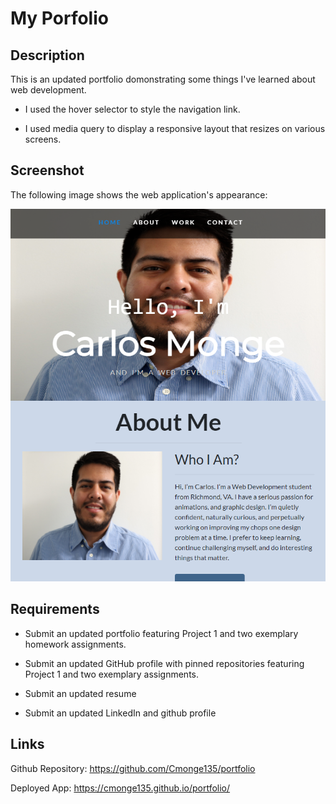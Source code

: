 # My Porfolio


## Description

This is an updated portfolio domonstrating some things I've learned about web development.

* I used the hover selector to style the navigation link.

* I used media query to display a responsive layout that resizes on various screens.


## Screenshot

The following image shows the web application's appearance:


![home screen](./images/screenshot.png)


## Requirements

* Submit an updated portfolio featuring Project 1 and two exemplary homework assignments.

* Submit an updated GitHub profile with pinned repositories featuring Project 1 and two exemplary assignments.

* Submit an updated resume

* Submit an updated LinkedIn and github profile


## Links

Github Repository: https://github.com/Cmonge135/portfolio

Deployed App: https://cmonge135.github.io/portfolio/